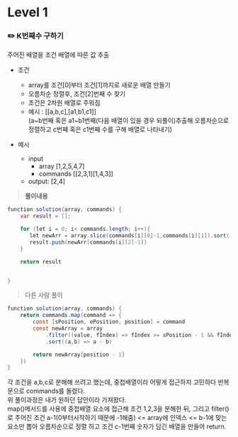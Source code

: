 # Level 1

### ✏️ K번째수 구하기
주어진 배열을 조건 배열에 따른 값 추출
- 조건
  - array를 조건[0]부터 조건[1]까지로 새로운 배열 만들기
  - 오름차순 정렬후, 조건[2]번째 수 찾기
  - 조건은 2차원 배열로 주워짐 
  - 예시 : [[a,b,c],[a1,b1,c1]] <br/>
  (a\~b번째 혹은 a1\~b1번째(다음 배열이 있을 경우 되풀이)추출해 오름차순으로 정렬하고 c번째 혹은 c1번째 수를 구해 배열로 나타내기)

- 예시
  - input   
    - array [1,2,5,4,7]
    - commands [[2,3,1][1,4,3]]
  - output: [2,4]

> **풀이내용**
```java
function solution(array, commands) {
    var result = [];

    for (let i = 0; i< commands.length; i++){
       let newArr = array.slice(commands[i][0]-1,commands[i][1]).sort((a,b) => a - b)
       result.push(newArr[commands[i][2]-1])
    }   

    return result


}

```

> 다른 사람 풀이
```java
function solution(array, commands) {
    return commands.map(command => {
        const [sPosition, ePosition, position] = command
        const newArray = array
            .filter((value, fIndex) => fIndex >= sPosition - 1 && fIndex <= ePosition - 1)
            .sort((a,b) => a - b)    

        return newArray[position - 1]
    })
}
```
각 조건을 a,b,c로 분해해 쓰려고 했는데, 중첩배열이라 어떻게 접근하지 고민하다 반복문으로 commands를 돌렸다. <br/>
위 풀이과정은 내가 원하던 답안이라 가져왔다. <br/>
map()메서드를 사용에 중첩배열 요소에 접근해 조건 1,2,3을 분해한 뒤,
그리고 filter()로 주어진 조건 a-1(0부터시작하기 때문에 -1해줌) <= array에 인덱스 <= b-1에 맞는 요소만 뽑아 오름차순으로 정렬 하고 조건 c-1번째 숫자가 담긴 배열을 만들어 return.


